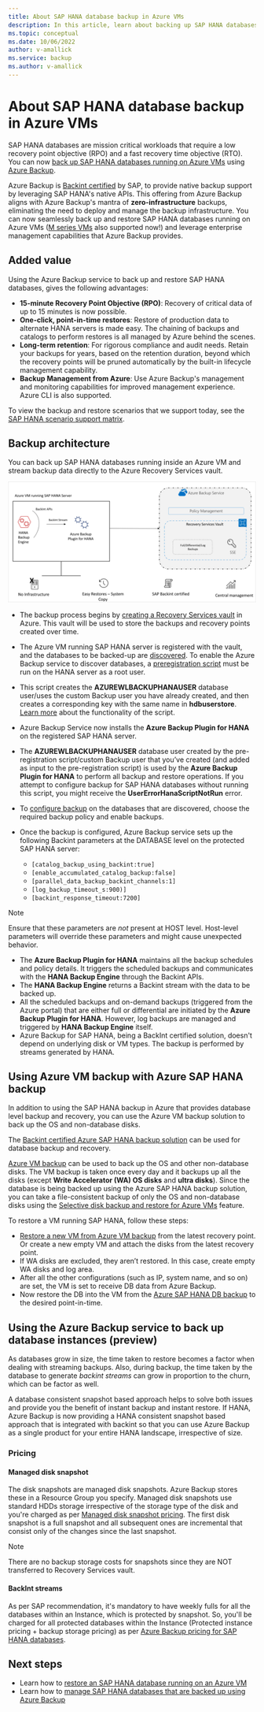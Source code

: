 ```yaml
---
title: About SAP HANA database backup in Azure VMs
description: In this article, learn about backing up SAP HANA databases that are running on Azure virtual machines.
ms.topic: conceptual
ms.date: 10/06/2022
author: v-amallick
ms.service: backup
ms.author: v-amallick
---
```


# About SAP HANA database backup in Azure VMs

SAP HANA databases are mission critical workloads that require a low recovery point objective (RPO) and a fast recovery time objective (RTO). You can now [back up SAP HANA databases running on Azure VMs](./tutorial-backup-sap-hana-db.md) using [Azure Backup](./backup-overview.md).

Azure Backup is [Backint certified](https://www.sap.com/dmc/exp/2013_09_adpd/enEN/#/d/solutions?id=8f3fd455-a2d7-4086-aa28-51d8870acaa5) by SAP, to provide native backup support by leveraging SAP HANA's native APIs. This offering from Azure Backup aligns with Azure Backup's mantra of **zero-infrastructure** backups, eliminating the need to deploy and manage the backup infrastructure. You can now seamlessly back up and restore SAP HANA databases running on Azure VMs ([M series VMs](../virtual-machines/m-series.md) also supported now!) and leverage enterprise management capabilities that Azure Backup provides.

## Added value

Using the Azure Backup service to back up and restore SAP HANA databases, gives the following advantages:

* **15-minute Recovery Point Objective (RPO)**: Recovery of critical data of up to 15 minutes is now possible.
* **One-click, point-in-time restores**: Restore of production data to alternate HANA servers is made easy. The chaining of backups and catalogs to perform restores is all managed by Azure behind the scenes.
* **Long-term retention**: For rigorous compliance and audit needs. Retain your backups for years, based on the retention duration, beyond which the recovery points will be pruned automatically by the built-in lifecycle management capability.
* **Backup Management from Azure**: Use Azure Backup's management and monitoring capabilities for improved management experience. Azure CLI is also supported.

To view the backup and restore scenarios that we support today, see the [SAP HANA scenario support matrix](./sap-hana-backup-support-matrix.md#scenario-support).

## Backup architecture

You can back up SAP HANA databases running inside an Azure VM and stream backup data directly to the Azure Recovery Services vault.

![Backup architecture diagram](./media/sap-hana-db-about/backup-architecture.png)

* The backup process begins by [creating a Recovery Services vault](./tutorial-backup-sap-hana-db.md#create-a-recovery-services-vault) in Azure. This vault will be used to store the backups and recovery points created over time.
* The Azure VM running SAP HANA server is registered with the vault, and the databases to be backed-up are [discovered](./tutorial-backup-sap-hana-db.md#discover-the-databases). To enable the Azure Backup service to discover databases, a [preregistration script](https://go.microsoft.com/fwlink/?linkid=2173610) must be run on the HANA server as a root user.
* This script creates the **AZUREWLBACKUPHANAUSER** database user/uses the custom Backup user you have already created, and then creates a corresponding key with the same name in **hdbuserstore**. [Learn more](./tutorial-backup-sap-hana-db.md#what-the-pre-registration-script-does) about the functionality of the script.
* Azure Backup Service now installs the **Azure Backup Plugin for HANA** on the registered SAP HANA server.
* The **AZUREWLBACKUPHANAUSER** database user created by the pre-registration script/custom Backup user that you’ve created (and added as input to the pre-registration script) is used by the **Azure Backup Plugin for HANA** to perform all backup and restore operations. If you attempt to configure backup for SAP HANA databases without running this script, you might receive the **UserErrorHanaScriptNotRun** error.
* To [configure backup](./tutorial-backup-sap-hana-db.md#configure-backup) on the databases that are discovered, choose the required backup policy and enable backups.

* Once the backup is configured, Azure Backup service sets up the following Backint parameters at the DATABASE level on the protected SAP HANA server:
  * `[catalog_backup_using_backint:true]`
  * `[enable_accumulated_catalog_backup:false]`
  * `[parallel_data_backup_backint_channels:1]`
  * `[log_backup_timeout_s:900)]`
  * `[backint_response_timeout:7200]`

>[!NOTE]
>Ensure that these parameters are *not* present at HOST level. Host-level parameters will override these parameters and might cause unexpected behavior.
>

* The **Azure Backup Plugin for HANA** maintains all the backup schedules and policy details. It triggers the scheduled backups and communicates with the **HANA Backup Engine** through the Backint APIs.
* The **HANA Backup Engine** returns a Backint stream with the data to be backed up.
* All the scheduled backups and on-demand backups (triggered from the Azure portal) that are either full or differential are initiated by the **Azure Backup Plugin for HANA**. However, log backups are managed and triggered by **HANA Backup Engine** itself.
* Azure Backup for SAP HANA, being a BackInt certified solution, doesn't depend on underlying disk or VM types. The backup is performed by streams generated by HANA.

## Using Azure VM backup with Azure SAP HANA backup

In addition to using the SAP HANA backup in Azure that provides database level backup and recovery, you can use the Azure VM backup solution to back up the OS and non-database disks.

The [Backint certified Azure SAP HANA backup solution](#backup-architecture) can be used for database backup and recovery.

[Azure VM backup](backup-azure-vms-introduction.md) can be used to back up the OS and other non-database disks. The VM backup is taken once every day and it backups up all the disks (except **Write Accelerator (WA) OS disks** and **ultra disks**). Since the database is being backed up using the Azure SAP HANA backup solution, you can take a file-consistent backup of only the OS and non-database disks using the [Selective disk backup and restore for Azure VMs](selective-disk-backup-restore.md) feature.

To restore a VM running SAP HANA, follow these steps:

* [Restore a new VM from Azure VM backup](backup-azure-arm-restore-vms.md) from the latest recovery point. Or create a new empty VM and attach the disks from the latest recovery point.
* If WA disks are excluded, they aren’t restored. In this case, create empty WA disks and log area.
* After all the other configurations (such as IP, system name, and so on) are set, the VM is set to receive DB data from Azure Backup.
* Now restore the DB into the VM from the [Azure SAP HANA DB backup](sap-hana-db-restore.md#restore-to-a-point-in-time-or-to-a-recovery-point) to the desired point-in-time.

## Using the Azure Backup service to back up database instances (preview)

As databases grow in size, the time taken to restore becomes a factor when dealing with streaming backups. Also, during backup, the time taken by the database to generate *backint streams* can grow in proportion to the churn, which can be factor as well.

A database consistent snapshot based approach helps to solve both issues and provide you the benefit of instant backup and instant restore. If HANA, Azure Backup is now providing a HANA consistent snapshot based approach that is integrated with backint so that you can use Azure Backup as a single product for your entire HANA landscape, irrespective of size.

### Pricing

#### Managed disk snapshot

The disk snapshots are managed disk snapshots. Azure Backup stores these in a Resource Group you specify. Managed disk snapshots use standard HDDs storage irrespective of the storage type of the disk and you're charged as per [Managed disk snapshot pricing](https://azure.microsoft.com/pricing/details/managed-disks/). The first disk snapshot is a full snapshot and all subsequent ones are incremental that consist only of the changes since the last snapshot. 

>[!Note]
>There are no backup storage costs for snapshots since they are NOT transferred to Recovery Services vault.
#### BackInt streams

As per SAP recommendation, it's mandatory to have weekly fulls for all the databases within an Instance, which is protected by snapshot. So, you'll be charged for all protected databases within the Instance (Protected instance pricing + backup storage pricing) as per [Azure Backup pricing for SAP HANA databases](https://azure.microsoft.com/pricing/details/backup/).
    
## Next steps

* Learn how to [restore an SAP HANA database running on an Azure VM](./sap-hana-db-restore.md)
* Learn how to [manage SAP HANA databases that are backed up using Azure Backup](./sap-hana-db-manage.md)